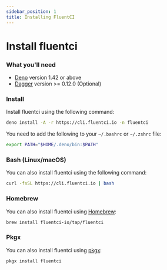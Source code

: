 ```yaml
---
sidebar_position: 1
title: Installing FluentCI
---
```


# Install fluentci

### What you'll need

- [Deno](https://deno.land/) version 1.42 or above
- [Dagger](https://dagger.io/) version >= 0.12.0 (Optional)
 

### Install

Install fluentci using the following command:
```bash
deno install -A -r https://cli.fluentci.io -n fluentci
```

You need to add the following to your `~/.bashrc` or `~/.zshrc` file:

```bash
export PATH="$HOME/.deno/bin:$PATH"
```

### Bash (Linux/macOS)

You can also install fluentci using the following command:

```bash
curl -fsSL https://cli.fluentci.io | bash
```

### Homebrew

You can also install fluentci using [Homebrew](https://brew.sh/):

```bash
brew install fluentci-io/tap/fluentci
```

### Pkgx

You can also install fluentci using [pkgx](https://pkgx.sh):

```bash
pkgx install fluentci
```